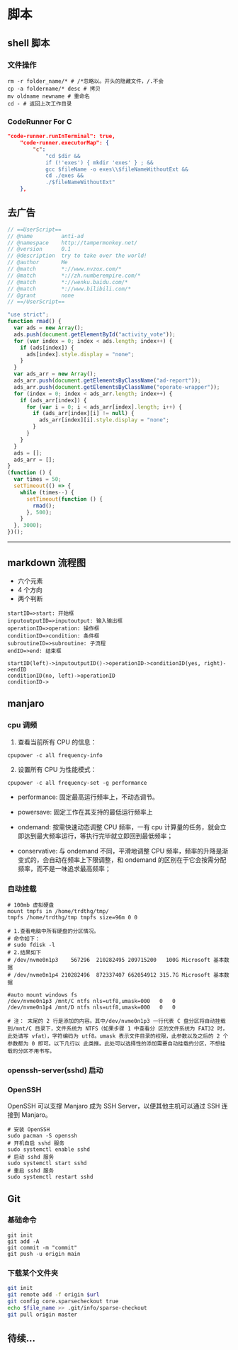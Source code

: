 # 脚本

## shell 脚本

### 文件操作

```shell
rm -r folder_name/* # /*忽略以。开头的隐藏文件，/.不会
cp -a foldername/* desc # 拷贝
mv oldname newname # 重命名
cd - # 返回上次工作目录
```

### CodeRunner For C

```json
"code-runner.runInTerminal": true,
    "code-runner.executorMap": {
		"c":
			"cd $dir &&
			if (!'exes') { mkdir 'exes' } ; &&
			gcc $fileName -o exes\\$fileNameWithoutExt &&
			cd ./exes &&
			./$fileNameWithoutExt"
	},
```

## 去广告

```javascript
// ==UserScript==
// @name         anti-ad
// @namespace    http://tampermonkey.net/
// @version      0.1
// @description  try to take over the world!
// @author       Me
// @match        *://www.nvzox.com/*
// @match        *://zh.numberempire.com/*
// @match        *://wenku.baidu.com/*
// @match        *://www.bilibili.com/*
// @grant        none
// ==/UserScript==

"use strict";
function rmad() {
  var ads = new Array();
  ads.push(document.getElementById("activity_vote"));
  for (var index = 0; index < ads.length; index++) {
    if (ads[index]) {
      ads[index].style.display = "none";
    }
  }
  var ads_arr = new Array();
  ads_arr.push(document.getElementsByClassName("ad-report"));
  ads_arr.push(document.getElementsByClassName("operate-wrapper"));
  for (index = 0; index < ads_arr.length; index++) {
    if (ads_arr[index]) {
      for (var i = 0; i < ads_arr[index].length; i++) {
        if (ads_arr[index][i] != null) {
          ads_arr[index][i].style.display = "none";
        }
      }
    }
  }
  ads = [];
  ads_arr = [];
}
(function () {
  var times = 50;
  setTimeout(() => {
    while (times--) {
      setTimeout(function () {
        rmad();
      }, 500);
    }
  }, 3000);
})();
```

---

## markdown 流程图

- 六个元素
- 4 个方向
- 两个判断

```flow
startID=>start: 开始框
inputoutputID=>inputoutput: 输入输出框
operationID=>operation: 操作框
conditionID=>condition: 条件框
subroutineID=>subroutine: 子流程
endID=>end: 结束框

startID(left)->inputoutputID()->operationID->conditionID(yes, right)->endID
conditionID(no, left)->operationID
conditionID->
```

## manjaro

### cpu 调频

1. 查看当前所有 CPU 的信息：

```shell
cpupower -c all frequency-info
```

2. 设置所有 CPU 为性能模式：

```shell
cpupower -c all frequency-set -g performance
```

- performance: 固定最高运行频率上，不动态调节。

- powersave: 固定工作在其支持的最低运行频率上

- ondemand: 按需快速动态调整 CPU 频率，一有 cpu 计算量的任务，就会立即达到最大频率运行，等执行完毕就立即回到最低频率；

- conservative:
  与 ondemand 不同，平滑地调整 CPU 频率，频率的升降是渐变式的，会自动在频率上下限调整，和 ondemand 的区别在于它会按需分配频率，而不是一味追求最高频率；

### 自动挂载

```shell
# 100mb 虚拟硬盘
mount tmpfs in /home/trdthg/tmp/
tmpfs /home/trdthg/tmp tmpfs size=96m 0 0

# 1.查看电脑中所有硬盘的分区情况。
# 命令如下：
# sudo fdisk -l
# 2.结果如下
# /dev/nvme0n1p3    567296  210282495 209715200   100G Microsoft 基本数据
# /dev/nvme0n1p4 210282496  872337407 662054912 315.7G Microsoft 基本数据

#auto mount windows fs
/dev/nvme0n1p3 /mnt/C ntfs nls=utf8,umask=000   0   0
/dev/nvme0n1p4 /mnt/D ntfs nls=utf8,umask=000   0   0

# 注： 末尾的 2 行是添加的内容。其中/dev/nvme0n1p3 一行代表 C 盘分区将自动挂载到/mnt/C 目录下，文件系统为 NTFS（如果步骤 1 中查看分 区的文件系统为 FAT32 时，此处请写 vfat），字符编码为 utf8。umask 表示文件目录的权限，此参数以及之后的 2 个参数都为 0 即可。以下几行以 此类推。此处可以选择性的添加需要自动挂载的分区，不想挂载的分区不用书写。
```

### openssh-server(sshd) 启动

### OpenSSH

OpenSSH 可以支撑 Manjaro 成为 SSH Server，以便其他主机可以通过 SSH 连接到 Manjaro。

```shell
# 安装 OpenSSH
sudo pacman -S openssh
# 开机自启 sshd 服务
sudo systemctl enable sshd
# 启动 sshd 服务
sudo systemctl start sshd
# 重启 sshd 服务
sudo systemctl restart sshd
```

## Git

### 基础命令

```shell
git init
git add -A
git commit -m "commit"
git push -u origin main
```

### 下载某个文件夹

```sh
git init
git remote add -f origin $url
git config core.sparsecheckout true
echo $file_name >> .git/info/sparse-checkout
git pull origin master
```

## 待续...

